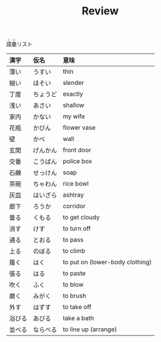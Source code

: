 ﻿---
layout: default
title: Review
parent: N5 Vocabulary List
grand_parent: <ruby>語彙<rt>ごい</rt></ruby> Vocabulary
---

<ruby>語彙<rt>ごい</rt></ruby>リスト

| 漢字   | 仮名     | 意味                            |
|:------ |:-------- |:------------------------------- |
| 薄い   | うすい   | thin                            |
| 細い   | ほそい   | slender                         |
| 丁度   | ちょうど | exactly                         |
| 浅い   | あさい   | shallow                         |
| 家内   | かない   | my wife                         |
| 花瓶   | かびん   | flower vase                     |
| 壁     | かべ     | wall                            |
| 玄関   | げんかん | front door                      |
| 交番   | こうばん | police box                      |
| 石鹸   | せっけん | soap                            |
| 茶碗   | ちゃわん | rice bowl                       |
| 灰皿   | はいざら | ashtray                         |
| 廊下   | ろうか   | corridor                        |
| 曇る   | くもる   | to get cloudy                   |
| 消す   | けす     | to turn off                     |
| 通る   | とおる   | to pass                         |
| 上る   | のぼる   | to climb                        |
| 履く   | はく     | to put on (lower-body clothing) |
| 張る   | はる     | to paste                        |
| 吹く   | ふく     | to blow                         |
| 磨く   | みがく   | to brush                        |
| 外す   | はずす   | to take off                     |
| 浴びる | あびる   | take a bath                     |
| 並べる | ならべる | to line up (arrange)            |
